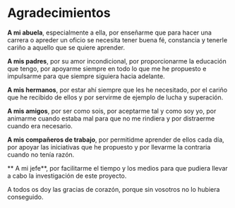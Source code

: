 # Agradecimientos

**A mi abuela**, especialmente a ella, por enseñarme que para hacer una carrera o apreder un oficio se necesita tener buena fé, constancia y tenerle cariño a aquello que se quiere aprender.

**A mis padres**, por su amor incondicional, por proporcionarme la educación que tengo, por apoyarme siempre en todo lo que me he propuesto e impulsarme para que siempre siguiera hacia adelante.

**A mis hermanos**, por estar ahí siempre que les he necesitado, por el cariño que he recibido de ellos y por servirme de ejemplo de lucha y superación.

**A mis amigos**, por ser como sois, por aceptarme tal y como soy yo, por animarme cuando estaba mal para que no me rindiera y por distraerme cuando era necesario.

**A mis compañeros de trabajo**, por permitidme aprender de ellos cada día, por apoyar las iniciativas que he propuesto y por llevarme la contraria cuando no tenía razón.

** A mi jefe**, por facilitarme el tiempo y los medios para que pudiera llevar a cabo la investigación de este proyecto.

A todos os doy las gracias de corazón, porque sin vosotros no lo hubiera conseguido.
